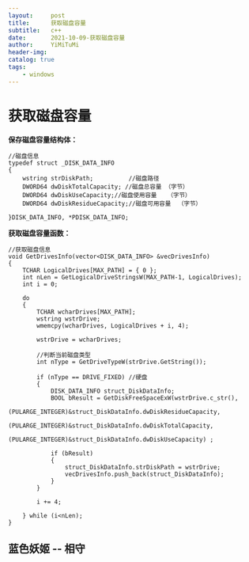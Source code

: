 ```yaml
---
layout:     post
title:      获取磁盘容量
subtitle:   c++
date:       2021-10-09-获取磁盘容量
author:     YiMiTuMi
header-img: 
catalog: true
tags:
    - windows
---
```


# 获取磁盘容量

**保存磁盘容量结构体：**

	//磁盘信息
	typedef struct _DISK_DATA_INFO
	{
		wstring strDiskPath;          //磁盘路径
		DWORD64 dwDiskTotalCapacity; //磁盘总容量 （字节）
		DWORD64 dwDiskUseCapacity;//磁盘使用容量   （字节）
		DWORD64 dwDiskResidueCapacity;//磁盘可用容量  （字节）
	
	}DISK_DATA_INFO, *PDISK_DATA_INFO;

**获取磁盘容量函数：**

	//获取磁盘信息
	void GetDrivesInfo(vector<DISK_DATA_INFO> &vecDrivesInfo)
	{
		TCHAR LogicalDrives[MAX_PATH] = { 0 };
		int nLen = GetLogicalDriveStringsW(MAX_PATH-1, LogicalDrives);
		int i = 0;
	
		do 
		{
			TCHAR wcharDrives[MAX_PATH];
			wstring wstrDrive;
			wmemcpy(wcharDrives, LogicalDrives + i, 4);
	
			wstrDrive = wcharDrives;
	
			//判断当前磁盘类型
			int nType = GetDriveTypeW(strDrive.GetString());
	
			if (nType == DRIVE_FIXED) //硬盘
			{
				DISK_DATA_INFO struct_DiskDataInfo;
				BOOL bResult = GetDiskFreeSpaceExW(wstrDrive.c_str(), 
					(PULARGE_INTEGER)&struct_DiskDataInfo.dwDiskResidueCapacity, 
					(PULARGE_INTEGER)&struct_DiskDataInfo.dwDiskTotalCapacity, 
					(PULARGE_INTEGER)&struct_DiskDataInfo.dwDiskUseCapacity) ;
	
				if (bResult)
				{
					struct_DiskDataInfo.strDiskPath = wstrDrive;
					vecDrivesInfo.push_back(struct_DiskDataInfo);
				}
			}
	
			i += 4;
	
		} while (i<nLen);
	}

## 蓝色妖姬 -- 相守
